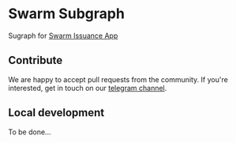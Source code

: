 # Swarm Subgraph

Sugraph for [Swarm Issuance App](https://https://github.com/my-swarm/issuance)

## Contribute

We are happy to accept pull requests from the community. If you're interested, get in touch on our [telegram channel](https://t.me/swarmfund).

## Local development

To be done... 

